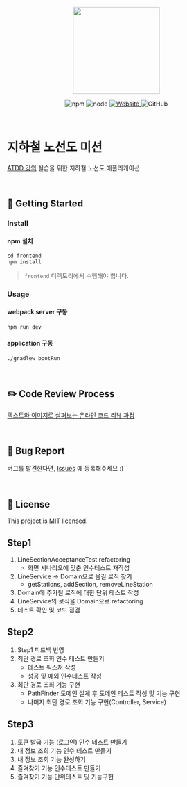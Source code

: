 <p align="center">
    <img width="200px;" src="https://raw.githubusercontent.com/woowacourse/atdd-subway-admin-frontend/master/images/main_logo.png"/>
</p>
<p align="center">
  <img alt="npm" src="https://img.shields.io/badge/npm-%3E%3D%205.5.0-blue">
  <img alt="node" src="https://img.shields.io/badge/node-%3E%3D%209.3.0-blue">
  <a href="https://edu.nextstep.camp/c/R89PYi5H" alt="nextstep atdd">
    <img alt="Website" src="https://img.shields.io/website?url=https%3A%2F%2Fedu.nextstep.camp%2Fc%2FR89PYi5H">
  </a>
  <img alt="GitHub" src="https://img.shields.io/github/license/next-step/atdd-subway-service">
</p>

<br>

# 지하철 노선도 미션
[ATDD 강의](https://edu.nextstep.camp/c/R89PYi5H) 실습을 위한 지하철 노선도 애플리케이션

<br>

## 🚀 Getting Started

### Install
#### npm 설치
```
cd frontend
npm install
```
> `frontend` 디렉토리에서 수행해야 합니다.

### Usage
#### webpack server 구동
```
npm run dev
```
#### application 구동
```
./gradlew bootRun
```
<br>

## ✏️ Code Review Process
[텍스트와 이미지로 살펴보는 온라인 코드 리뷰 과정](https://github.com/next-step/nextstep-docs/tree/master/codereview)

<br>

## 🐞 Bug Report

버그를 발견한다면, [Issues](https://github.com/next-step/atdd-subway-service/issues) 에 등록해주세요 :)

<br>

## 📝 License

This project is [MIT](https://github.com/next-step/atdd-subway-service/blob/master/LICENSE.md) licensed.

## Step1 

1. LineSectionAcceptanceTest refactoring
    - 화면 시나리오에 맞춘 인수테스트 재작성
2. LineService -> Domain으로 옮길 로직 찾기
    - getStations, addSection, removeLineStation
3. Domain에 추가될 로직에 대한 단위 테스트 작성
4. LineService의 로직을 Domain으로 refactoring
5. 테스트 확인 및 코드 점검

## Step2

1. Step1 피드백 반영
2. 최단 경로 조회 인수 테스트 만들기
    - 테스트 픽스쳐 작성
    - 성공 및 예외 인수테스트 작성
3. 최단 경로 조회 기능 구현
    - PathFinder 도메인 설계 후 도메인 테스트 작성 및 기능 구현
    - 나머지 최단 경로 조회 기능 구현(Controller, Service)       
    
## Step3

1. 토큰 발급 기능 (로그인) 인수 테스트 만들기
2. 내 정보 조회 기능 인수 테스트 만들기
3. 내 정보 조회 기능 완성하기
4. 즐겨찾기 기능 인수테스트 만들기
5. 즐겨찾기 기능 단위테스트 및 기능구현